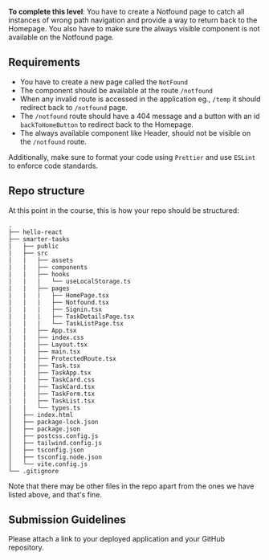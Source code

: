 **To complete this level**: You have to create a Notfound page to catch all instances of wrong path navigation and provide a way to return back to the Homepage. You also have to make sure the always visible component is not available on the Notfound page.

## Requirements

- You have to create a new page called the `NotFound`
- The component should be available at the route `/notfound`
- When any invalid route is accessed in the application eg., `/temp` it should redirect back to `/notfound` page.
- The `/notfound` route should have a 404 message and a button with an id `backToHomeButton` to redirect back to the Homepage.
- The always available component like Header, should not be visible on the `/notfound` route.

Additionally, make sure to format your code using `Prettier` and use `ESLint` to enforce code standards.

## Repo structure

At this point in the course, this is how your repo should be structured:
```
.
├── hello-react
├── smarter-tasks
|   ├── public
|   ├── src
|   |   ├── assets
|   |   ├── components
|   |   ├── hooks
|   |   |   └── useLocalStorage.ts
|   |   ├── pages
|   |   |   ├── HomePage.tsx
|   |   |   ├── Notfound.tsx
|   |   |   ├── Signin.tsx
|   |   |   ├── TaskDetailsPage.tsx
|   |   |   └── TaskListPage.tsx
|   |   ├── App.tsx
|   |   ├── index.css
|   |   ├── Layout.tsx
|   |   ├── main.tsx
|   |   ├── ProtectedRoute.tsx
|   |   ├── Task.tsx
|   |   ├── TaskApp.tsx
|   |   ├── TaskCard.css
|   |   ├── TaskCard.tsx
|   |   ├── TaskForm.tsx
|   |   ├── TaskList.tsx
|   |   └── types.ts
│   ├── index.html
│   ├── package-lock.json
│   ├── package.json
│   ├── postcss.config.js
│   ├── tailwind.config.js
│   ├── tsconfig.json
│   ├── tsconfig.node.json
│   └── vite.config.js
└── .gitignore
```
Note that there may be other files in the repo apart from the ones we have listed above, and that's fine. 

## Submission Guidelines

Please attach a link to your deployed application and your GitHub repository.
